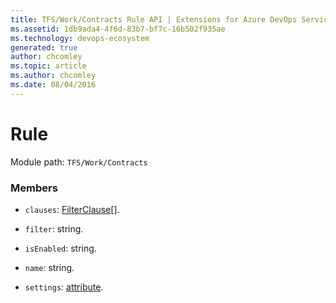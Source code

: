 ```yaml
---
title: TFS/Work/Contracts Rule API | Extensions for Azure DevOps Services
ms.assetid: 1db9ada4-4f6d-83b7-bf7c-16b502f935ae
ms.technology: devops-ecosystem
generated: true
author: chcomley
ms.topic: article
ms.author: chcomley
ms.date: 08/04/2016
---
```


# Rule

Module path: `TFS/Work/Contracts`

### Members

* `clauses`: [FilterClause](../../../TFS/Work/Contracts/FilterClause.md)[].

* `filter`: string.

* `isEnabled`: string.

* `name`: string.

* `settings`: [attribute](../../../TFS/Work/Contracts/attribute.md).
